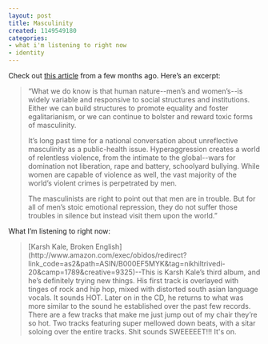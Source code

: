 ```yaml
---
layout: post
title: Masculinity
created: 1149549180
categories:
- what i'm listening to right now
- identity
---
```

Check out [this article](http://articles.philly.com/2006-04-02/news/25394979_1_masculinity-feminists-real-men) from a few months ago. Here’s an excerpt:

<blockquote>
“What we do know is that human nature--men’s and women’s--is widely variable and responsive to social structures and institutions. Either we can build structures to promote equality and foster egalitarianism, or we can continue to bolster and reward toxic forms of masculinity.

It’s long past time for a national conversation about unreflective masculinity as a public-health issue. Hyperaggression creates a world of relentless violence, from the intimate to the global--wars for domination not liberation, rape and battery, schoolyard bullying. While women are capable of violence as well, the vast majority of the world’s violent crimes is perpetrated by men.

The masculinists are right to point out that men are in trouble. But for all of men’s stoic emotional repression, they do not suffer those troubles in silence but instead visit them upon the world.”
</blockquote>

What I’m listening to right now:

<blockquote>
[Karsh Kale, Broken English](http://www.amazon.com/exec/obidos/redirect?link_code=as2&path=ASIN/B000EF5MYK&tag=nikhiltrivedi-20&camp=1789&creative=9325)--This is Karsh Kale’s third album, and he’s definitely trying new things. His first track is overlayed with tinges of rock and hip hop, mixed with distorted south asian language vocals. It sounds HOT. Later on in the CD, he returns to what was more similar to the sound he established over the past few records. There are a few tracks that make me just jump out of my chair they’re so hot. Two tracks featuring super mellowed down beats, with a sitar soloing over the entire tracks. Shit sounds SWEEEEET!!! It's on.
</blockquote>

